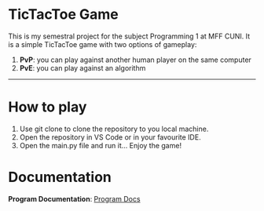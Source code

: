 # TicTacToe Game
This is my semestral project for the subject Programming 1 at MFF CUNI.
It is a simple TicTacToe game with two options of gameplay:
1. **PvP**: you can play against another human player on the same computer
2. **PvE**: you can play against an algorithm

---

# How to play
1. Use git clone to clone the repository to you local machine.
2. Open the repository in VS Code or in your favourite IDE.
3. Open the main.py file and run it... Enjoy the game!

# Documentation

**Program Documentation**: [Program Docs](docs/program_docs.md)